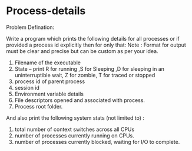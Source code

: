 # Process-details

Problem Defination:

Write a program which prints the following details for all processes or if provided a process id explicitly then for only that: Note : Format for output must be clear and precise but can be custom as per your idea. 

1. Filename of the executable
2. State – print R for running ,S for Sleeping ,D for sleeping in an uninterruptible wait, Z for zombie, T for traced or stopped 
3. process id of parent process 
4. session id
5. Environment variable details 
6. File descriptors opened and associated with process. 
7. Process root folder.

And also print the following system stats (not limited to) : 
1. total number of context switches across all CPUs 
2. number of processes currently running on CPUs.
3. number of processes currently blocked, waiting for I/O to complete.

